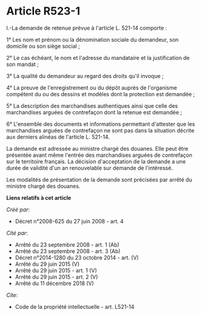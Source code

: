 # Article R523-1

I.-La demande de retenue prévue à l'article L. 521-14 comporte : 

1° Les nom et prénom ou la dénomination sociale du demandeur, son domicile ou son siège social ; 

2° Le cas échéant, le nom et l'adresse du mandataire et la justification de son mandat ; 

3° La qualité du demandeur au regard des droits qu'il invoque ; 

4° La preuve de l'enregistrement ou du dépôt auprès de l'organisme compétent du ou des dessins et modèles dont la protection
est demandée ; 

5° La description des marchandises authentiques ainsi que celle des marchandises arguées de contrefaçon dont la retenue est
demandée ; 

6° L'ensemble des documents et informations permettant d'attester que les marchandises arguées de contrefaçon ne sont pas
dans la situation décrite aux derniers alinéas de l'article L. 521-14. 

La demande est adressée au ministre chargé des douanes. Elle peut être présentée avant même l'entrée des marchandises arguées
de contrefaçon sur le territoire français. La décision d'acceptation de la demande a une durée de validité d'un an
renouvelable sur demande de l'intéressé. 

Les modalités de présentation de la demande sont précisées par arrêté du ministre chargé des douanes.

**Liens relatifs à cet article**

_Créé par_:

  - Décret n°2008-625 du 27 juin 2008 - art. 4

_Cité par_:

  - Arrêté du 23 septembre 2008 - art. 1 (Ab)
  - Arrêté du 23 septembre 2008 - art. 3 (Ab)
  - Décret n°2014-1280 du 23 octobre 2014 - art. (V)
  - Arrêté du 29 juin 2015 (V)
  - Arrêté du 29 juin 2015 - art. 1 (V)
  - Arrêté du 29 juin 2015 - art. 2 (V)
  - Arrêté du 11 décembre 2018 (V)

_Cite_:

  - Code de la propriété intellectuelle - art. L521-14
